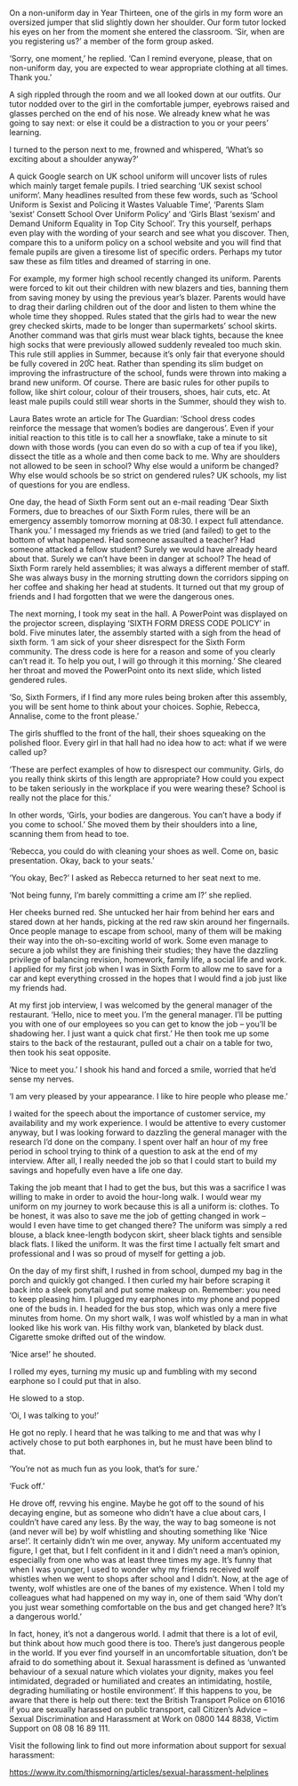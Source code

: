 On a non-uniform day in Year Thirteen, one of the girls in my form wore an oversized jumper
that slid slightly down her shoulder. Our form tutor locked his eyes on her from the moment
she entered the classroom. ‘Sir, when are you registering us?’ a member of the form group
asked.

‘Sorry, one moment,’ he replied. ‘Can I remind everyone, please, that on non-uniform day,
you are expected to wear appropriate clothing at all times. Thank you.’

A sigh rippled through the room and we all looked down at our outfits. Our tutor nodded over
to the girl in the comfortable jumper, eyebrows raised and glasses perched on the end of his
nose. We already knew what he was going to say next: or else it could be a distraction to
you or your peers’ learning.

I turned to the person next to me, frowned and whispered, ‘What’s so exciting about a
shoulder anyway?’

A quick Google search on UK school uniform will uncover lists of rules which mainly target
female pupils. I tried searching ‘UK sexist school uniform’. Many headlines resulted from
these few words, such as ‘School Uniform is Sexist and Policing it Wastes Valuable Time’,
‘Parents Slam ‘sexist’ Consett School Over Uniform Policy’ and ‘Girls Blast ‘sexism’ and
Demand Uniform Equality in Top City School’. Try this yourself, perhaps even play with the
wording of your search and see what you discover. Then, compare this to a uniform policy
on a school website and you will find that female pupils are given a tiresome list of specific
orders. Perhaps my tutor saw these as film titles and dreamed of starring in one.

For example, my former high school recently changed its uniform. Parents were forced to kit
out their children with new blazers and ties, banning them from saving money by using the
previous year’s blazer. Parents would have to drag their darling children out of the door and
listen to them whine the whole time they shopped. Rules stated that the girls had to wear the
new grey checked skirts, made to be longer than supermarkets’ school skirts. Another
command was that girls must wear black tights, because the knee high socks that were
previously allowed suddenly revealed too much skin. This rule still applies in Summer,
because it’s only fair that everyone should be fully covered in 20֯C heat. Rather than
spending its slim budget on improving the infrastructure of the school, funds were thrown
into making a brand new uniform. Of course. There are basic rules for other pupils to follow,
like shirt colour, colour of their trousers, shoes, hair cuts, etc. At least male pupils could still
wear shorts in the Summer, should they wish to.

Laura Bates wrote an article for The Guardian: ‘School dress codes reinforce the message
that women’s bodies are dangerous’. Even if your initial reaction to this title is to call her a
snowflake, take a minute to sit down with those words (you can even do so with a cup of tea
if you like), dissect the title as a whole and then come back to me. Why are shoulders not
allowed to be seen in school? Why else would a uniform be changed? Why else would
schools be so strict on gendered rules? UK schools, my list of questions for you are
endless.

One day, the head of Sixth Form sent out an e-mail reading ‘Dear Sixth Formers, due to
breaches of our Sixth Form rules, there will be an emergency assembly tomorrow morning at
08:30. I expect full attendance. Thank you.’ I messaged my friends as we tried (and failed) to
get to the bottom of what happened. Had someone assaulted a teacher? Had someone
attacked a fellow student? Surely we would have already heard about that. Surely we can’t
have been in danger at school? The head of Sixth Form rarely held assemblies; it was
always a different member of staff. She was always busy in the morning strutting down the
corridors sipping on her coffee and shaking her head at students. It turned out that my group
of friends and I had forgotten that we were the dangerous ones.

The next morning, I took my seat in the hall. A PowerPoint was displayed on the projector
screen, displaying ‘SIXTH FORM DRESS CODE POLICY’ in bold. Five minutes later, the
assembly started with a sigh from the head of sixth form. ‘I am sick of your sheer disrespect
for the Sixth Form community. The dress code is here for a reason and some of you clearly
can’t read it. To help you out, I will go through it this morning.’ She cleared her throat and
moved the PowerPoint onto its next slide, which listed gendered rules.

‘So, Sixth Formers, if I find any more rules being broken after this assembly, you will be sent
home to think about your choices. Sophie, Rebecca, Annalise, come to the front please.’

The girls shuffled to the front of the hall, their shoes squeaking on the polished floor. Every
girl in that hall had no idea how to act: what if we were called up?

‘These are perfect examples of how to disrespect our community. Girls, do you really think
skirts of this length are appropriate? How could you expect to be taken seriously in the
workplace if you were wearing these? School is really not the place for this.’

In other words, ‘Girls, your bodies are dangerous. You can’t have a body if you come to
school.’ She moved them by their shoulders into a line, scanning them from head to toe.

‘Rebecca, you could do with cleaning your shoes as well. Come on, basic presentation.
Okay, back to your seats.’

‘You okay, Bec?’ I asked as Rebecca returned to her seat next to me.

‘Not being funny, I’m barely committing a crime am I?’ she replied.

Her cheeks burned red. She untucked her hair from behind her ears and stared down at her
hands, picking at the red raw skin around her fingernails. Once people manage to escape
from school, many of them will be making their way into the oh-so-exciting world of work.
Some even manage to secure a job whilst they are finishing their studies; they have the
dazzling privilege of balancing revision, homework, family life, a social life and work. I
applied for my first job when I was in Sixth Form to allow me to save for a car and kept
everything crossed in the hopes that I would find a job just like my friends had.

At my first job interview, I was welcomed by the general manager of the restaurant. ‘Hello,
nice to meet you. I’m the general manager. I’ll be putting you with one of our employees so
you can get to know the job – you’ll be shadowing her. I just want a quick chat first.’ He then
took me up some stairs to the back of the restaurant, pulled out a chair on a table for two,
then took his seat opposite.

‘Nice to meet you.’ I shook his hand and forced a smile, worried that he’d sense my nerves.

‘I am very pleased by your appearance. I like to hire people who please me.’

I waited for the speech about the importance of customer service, my availability and my
work experience. I would be attentive to every customer anyway, but I was looking forward to
dazzling the general manager with the research I’d done on the company. I spent over half
an hour of my free period in school trying to think of a question to ask at the end of my
interview. After all, I really needed the job so that I could start to build my savings and
hopefully even have a life one day.

Taking the job meant that I had to get the bus, but this was a sacrifice I was willing to make
in order to avoid the hour-long walk. I would wear my uniform on my journey to work
because this is all a uniform is: clothes. To be honest, it was also to save me the job of
getting changed in work – would I even have time to get changed there? The uniform was
simply a red blouse, a black knee-length bodycon skirt, sheer black tights and sensible black
flats. I liked the uniform. It was the first time I actually felt smart and professional and I was
so proud of myself for getting a job.

On the day of my first shift, I rushed in from school, dumped my bag in the porch and quickly
got changed. I then curled my hair before scraping it back into a sleek ponytail and put some
makeup on. Remember: you need to keep pleasing him. I plugged my earphones into my
phone and popped one of the buds in. I headed for the bus stop, which was only a mere five
minutes from home. On my short walk, I was wolf whistled by a man in what looked like his
work van. His filthy work van, blanketed by black dust. Cigarette smoke drifted out of the
window.

‘Nice arse!’ he shouted.

I rolled my eyes, turning my music up and fumbling with my second earphone so I could put
that in also.

He slowed to a stop.

‘Oi, I was talking to you!’

He got no reply. I heard that he was talking to me and that was why I actively chose to put
both earphones in, but he must have been blind to that.

‘You’re not as much fun as you look, that’s for sure.’

‘Fuck off.’

He drove off, revving his engine. Maybe he got off to the sound of his decaying engine, but
as someone who didn’t have a clue about cars, I couldn’t have cared any less. By the way,
the way to bag someone is not (and never will be) by wolf whistling and shouting something
like ‘Nice arse!’. It certainly didn’t win me over, anyway. My uniform accentuated my figure, I
get that, but I felt confident in it and I didn’t need a man’s opinion, especially from one who
was at least three times my age. It’s funny that when I was younger, I used to wonder why
my friends received wolf whistles when we went to shops after school and I didn’t. Now, at
the age of twenty, wolf whistles are one of the banes of my existence.
When I told my colleagues what had happened on my way in, one of them said ‘Why don’t
you just wear something comfortable on the bus and get changed here? It’s a dangerous
world.’

In fact, honey, it’s not a dangerous world. I admit that there is a lot of evil, but think about
how much good there is too. There’s just dangerous people in the world. If you ever find
yourself in an uncomfortable situation, don’t be afraid to do something about it. Sexual
harassment is defined as ‘unwanted behaviour of a sexual nature which violates your dignity,
makes you feel intimidated, degraded or humiliated and creates an intimidating, hostile,
degrading humiliating or hostile environment’. If this happens to you, be aware that there is
help out there: text the British Transport Police on 61016 if you are sexually harassed on
public transport, call Citizen’s Advice – Sexual Discrimination and Harassment at Work on
0800 144 8838, Victim Support on 08 08 16 89 111.

Visit the following link to find out more information about support for sexual harassment:

https://www.itv.com/thismorning/articles/sexual-harassment-helplines
